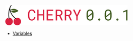 [![Cheery Logo](./Utilities/logo.svg)](https://www.deep-impact.ch/)

- [Variables](./variables.css)
